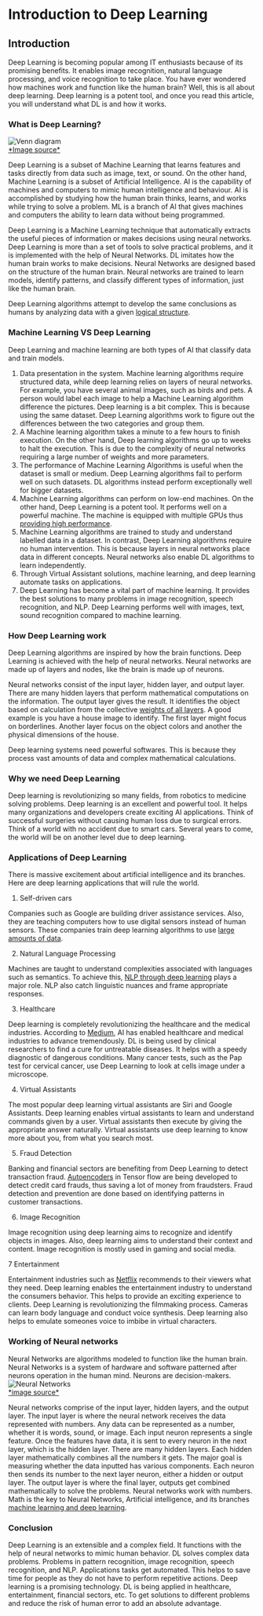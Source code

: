 # Introduction to Deep Learning
## Introduction
Deep Learning is becoming popular among IT enthusiasts because of its promising benefits. It enables image recognition, natural language processing, and voice recognition to take place. You have ever wondered how machines work and function like the human brain? Well, this is all about deep learning. Deep learning is a potent tool, and once you read this article, you will understand what DL is and how it works.

### What is Deep Learning?

![Venn diagram](/engineering-education/introduction-to-deep-learning/ai-ml-dl.jpg)<br>
[\*Image source\*](https://www.google.com/search?q=venn+diagram+ai+ml+dl&amp;rlz=1C1CHBF_enKE891KE892&amp;sxsrf=ALeKk019OE6-0Yl0leowWVixwzGksI4k2Q:1600184664101&amp;source=lnms&amp;tbm=isch&amp;sa=X&amp;ved=2ahUKEwin6-mzwOvrAhWUtXEKHYszBV8Q_AUoAXoECA4QAw&amp;biw=1707&amp;bih=730#imgrc=3mrRFqwqrNIOhM&amp;imgdii=7qS9cc31c_3s3M)

Deep Learning is a subset of Machine Learning that learns features and tasks directly from data such as image, text, or sound. On the other hand, Machine Learning is a subset of Artificial Intelligence. AI is the capability of machines and computers to mimic human intelligence and behaviour. AI is accomplished by studying how the human brain thinks, learns, and works while trying to solve a problem. ML is a branch of AI that gives machines and computers the ability to learn data without being programmed.

Deep Learning is a Machine Learning technique that automatically extracts the useful pieces of information or makes decisions using neural networks. Deep Learning is more than a set of tools to solve practical problems, and it is implemented with the help of Neural Networks. DL imitates how the human brain works to make decisions. Neural Networks are designed based on the structure of the human brain. Neural networks are trained to learn models, identify patterns, and classify different types of information, just like the human brain.

Deep Learning algorithms attempt to develop the same conclusions as humans by analyzing data with a given [logical structure](https://medium.com/tebs-lab/introduction-to-deep-learning-a46e92cb0022).

### Machine Learning VS Deep Learning

Deep Learning and machine learning are both types of AI that classify data and train models.

1. Data presentation in the system. Machine learning algorithms require structured data, while deep learning relies on layers of neural networks. For example, you have several animal images, such as birds and pets. A person would label each image to help a Machine Learning algorithm difference the pictures. Deep learning is a bit complex. This is because using the same dataset. Deep Learning algorithms work to figure out the differences between the two categories and group them.
2. A Machine learning algorithm takes a minute to a few hours to finish execution. On the other hand, Deep learning algorithms go up to weeks to halt the execution. This is due to the complexity of neural networks requiring a large number of weights and more parameters.
3. The performance of Machine Learning Algorithms is useful when the dataset is small or medium. Deep Learning algorithms fail to perform well on such datasets. DL algorithms instead perform exceptionally well for bigger datasets.
4. Machine Learning algorithms can perform on low-end machines. On the other hand, Deep Learning is a potent tool. It performs well on a powerful machine. The machine is equipped with multiple GPUs thus [providing high performance](https://hackr.io/blog/machine-learning-vs-deep-learning).
5. Machine Learning algorithms are trained to study and understand labelled data in a dataset. In contrast, Deep Learning algorithms require no human intervention. This is because layers in neural networks place data in different concepts. Neural networks also enable DL algorithms to learn independently.
6. Through Virtual Assistant solutions, machine learning, and deep learning automate tasks on applications.
7. Deep Learning has become a vital part of machine learning. It provides the best solutions to many problems in image recognition, speech recognition, and NLP. Deep Learning performs well with images, text, sound recognition compared to machine learning.

### How Deep Learning work

Deep Learning algorithms are inspired by how the brain functions. Deep Learning is achieved with the help of neural networks. Neural networks are made up of layers and nodes, like the brain is made up of neurons.

Neural networks consist of the input layer, hidden layer, and output layer. There are many hidden layers that perform mathematical computations on the information. The output layer gives the result. It identifies the object based on calculation from the collective [weights of all layers](https://www.modev.com/blog/how-deep-learning-works).
A good example is you have a house image to identify. The first layer might focus on borderlines. Another layer focus on the object colors and another the physical dimensions of the house.

Deep learning systems need powerful softwares. This is because they process vast amounts of data and complex mathematical calculations.

### Why we need Deep Learning

Deep learning is revolutionizing so many fields, from robotics to medicine solving problems. Deep learning is an excellent and powerful tool. It helps many organizations and developers create exciting AI applications. Think of successful surgeries without causing human loss due to surgical errors. Think of a world with no accident due to smart cars. Several years to come, the world will be on another level due to deep learning.

### Applications of Deep Learning

There is massive excitement about artificial intelligence and its branches. Here are deep learning applications that will rule the world.

1. Self-driven cars

Companies such as Google are building driver assistance services. Also, they are teaching computers how to use digital sensors instead of human sensors. These companies train deep learning algorithms to use [large amounts of data](https://medium.com/breathe-publication/top-15-deep-learning-applications-that-will-rule-the-world-in-2018-and-beyond-7c6130c43b01).

2. Natural Language Processing

Machines are taught to understand complexities associated with languages such as semantics. To achieve this, [NLP through deep learning](https://www.mygreatlearning.com/blog/natural-language-processing-tutorial/) plays a major role. NLP also catch linguistic nuances and frame appropriate responses.

3. Healthcare

Deep learning is completely revolutionizing the healthcare and the medical industries. According to [Medium](https://medium.com/breathe-publication/top-15-deep-learning-applications-that-will-rule-the-world-in-2018-and-beyond-7c6130c43b01), AI has enabled healthcare and medical industries to advance tremendously. DL is being used by clinical researchers to find a cure for untreatable diseases. It helps with a speedy diagnostic of dangerous conditions. Many cancer tests, such as the Pap test for cervical cancer, use Deep Learning to look at cells image under a microscope.

4. Virtual Assistants

The most popular deep learning virtual assistants are Siri and Google Assistants. Deep learning enables virtual assistants to learn and understand commands given by a user. Virtual assistants then execute by giving the appropriate answer naturally. Virtual assistants use deep learning to know more about you, from what you search most.

5. Fraud Detection

Banking and financial sectors are benefiting from Deep Learning to detect transaction fraud. [Autoencoders](https://www.mygreatlearning.com/blog/deep-learning-applications/) in Tensor flow are being developed to detect credit card frauds, thus saving a lot of money from fraudsters. Fraud detection and prevention are done based on identifying patterns in customer transactions.

6. Image Recognition

Image recognition using deep learning aims to recognize and identify objects in images. Also, deep learning aims to understand their context and content. Image recognition is mostly used in gaming and social media.

7 Entertainment

Entertainment industries such as [Netflix](https://www.netflix.com/ke-en/) recommends to their viewers what they need. Deep learning enables the entertainment industry to understand the consumers behavior. This helps to provide an exciting experience to clients. Deep Learning is revolutionizing the filmmaking process. Cameras can learn body language and conduct voice synthesis. Deep learning also helps to emulate someones voice to imbibe in virtual characters.

### Working of Neural networks

Neural Networks are algorithms modeled to function like the human brain. Neural Networks is a system of hardware and software patterned after neurons operation in the human mind. Neurons are decision-makers.
![Neural Networks](/engineering-education/introduction-to-deep-learning/neural-networks.jpg)<br>
[\*image source\*](https://medium.com/coinmonks/the-artificial-neural-networks-handbook-part-1-f9ceb0e376b4)

Neural networks comprise of the input layer, hidden layers, and the output layer. The input layer is where the neural network receives the data represented with numbers. Any data can be represented as a number, whether it is words, sound, or image. Each input neuron represents a single feature. Once the features have data, it is sent to every neuron in the next layer, which is the hidden layer. There are many hidden layers. Each hidden layer mathematically combines all the numbers it gets. The major goal is measuring whether the data inputted has various components. Each neuron then sends its number to the next layer neuron, either a hidden or output layer. The output layer is where the final layer, outputs get combined mathematically to solve the problems. Neural networks work with numbers. Math is the key to Neural Networks, Artificial intelligence, and its branches [machine learning and deep learning](http://neuralnetworksanddeeplearning.com/chap1.html).

### Conclusion
Deep Learning is an extensible and a complex field. It functions with the help of neural networks to mimic human behavior. DL solves complex data problems. Problems in pattern recognition, image recognition, speech recognition, and NLP. Applications tasks get automated. This helps to save time for people as they do not have to perform repetitive actions. Deep learning is a promising technology. DL is being applied in healthcare, entertainment, financial sectors, etc. 
To get solutions to different problems and reduce the risk of human error to add an absolute advantage.